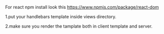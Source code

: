 
For react npm install look this
https://www.npmjs.com/package/react-dom

1.put your handlebars template inside views directory.

2.make sure you render the tamplate both in client template and server.
